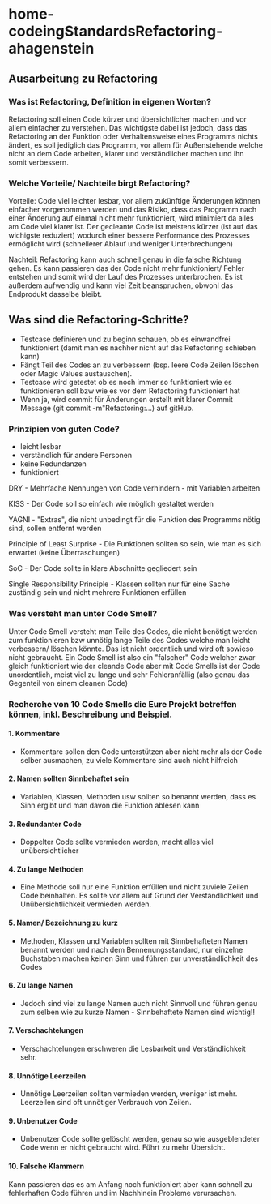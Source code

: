 # home-codeingStandardsRefactoring-ahagenstein

## Ausarbeitung zu Refactoring

### Was ist Refactoring, Definition in eigenen Worten?
Refactoring soll einen Code kürzer und übersichtlicher machen und vor allem einfacher zu verstehen. Das wichtigste dabei ist jedoch, dass das Refactoring an der Funktion oder Verhaltensweise eines Programms nichts ändert, es soll jediglich das Programm, vor allem für Außenstehende welche nicht an dem Code arbeiten, klarer und verständlicher machen und ihn somit verbessern.

### Welche Vorteile/ Nachteile birgt Refactoring?
Vorteile: Code viel leichter lesbar, vor allem zukünftige Änderungen können einfacher vorgenommen werden und das Risiko, dass das Programm nach einer Änderung auf einmal nicht mehr funktioniert, wird minimiert da alles am Code viel klarer ist. Der gecleante Code ist meistens kürzer (ist auf das wichigste reduziert) wodurch einer bessere Performance des Prozesses ermöglicht wird (schnellerer Ablauf und weniger Unterbrechungen)

Nachteil: Refactoring kann auch schnell genau in die falsche Richtung gehen. Es kann passieren das der Code nicht mehr funktioniert/ Fehler entstehen und somit wird der Lauf des Prozesses unterbrochen. Es ist außerdem aufwendig und kann viel Zeit beanspruchen, obwohl das Endprodukt dasselbe bleibt.

## Was sind die Refactoring-Schritte?
- Testcase definieren und zu beginn schauen, ob es einwandfrei funktioniert (damit man es nachher nicht auf das Refactoring schieben kann)
- Fängt Teil des Codes an zu verbessern (bsp. leere Code Zeilen löschen oder Magic Values austauschen).
- Testcase wird getestet ob es noch immer so funktioniert wie es funktionieren soll bzw wie es vor dem Refactoring funktioniert hat
- Wenn ja, wird commit für Änderungen erstellt mit klarer Commit Message (git commit -m"Refactoring:...) auf gitHub.

### Prinzipien von guten Code?

- leicht lesbar
- verständlich für andere Personen
- keine Redundanzen
- funktioniert

DRY - Mehrfache Nennungen von Code verhindern - mit Variablen arbeiten

KISS - Der Code soll so einfach wie möglich gestaltet werden

YAGNI - "Extras", die nicht unbedingt für die Funktion des Programms nötig sind, sollen entfernt werden

Principle of Least Surprise - Die Funktionen sollten so sein, wie man es sich erwartet (keine Überraschungen)

SoC - Der Code sollte in klare Abschnitte gegliedert sein

Single Responsibility Principle - Klassen sollten nur für eine Sache zuständig sein und nicht mehrere Funktionen erfüllen

### Was versteht man unter Code Smell?

Unter Code Smell versteht man Teile des Codes, die nicht benötigt werden zum funktionieren bzw unnötig lange Teile des Codes welche man leicht verbessern/ löschen könnte. Das ist nicht ordentlich und wird oft sowieso nicht gebraucht. Ein Code Smell ist also ein "falscher" Code welcher zwar gleich funktioniert wie der cleande Code aber mit Code Smells ist der Code unordentlich, meist viel zu lange und sehr Fehleranfällig (also genau das Gegenteil von einem cleanen Code)

### Recherche von 10 Code Smells die Eure Projekt betreffen können, inkl. Beschreibung und Beispiel.

#### 1.  Kommentare    
- Kommentare sollen den Code unterstützen aber nicht mehr als der Code selber ausmachen, zu viele Kommentare sind auch nicht hilfreich

#### 2. Namen sollten Sinnbehaftet sein
- Variablen, Klassen, Methoden usw sollten so benannt werden, dass es Sinn ergibt und man davon die Funktion ablesen kann

#### 3. Redundanter Code
- Doppelter Code sollte vermieden werden, macht alles viel unübersichtlicher

#### 4. Zu lange Methoden
- Eine Methode soll nur eine Funktion erfüllen und nicht zuviele Zeilen Code beinhalten. Es sollte vor allem auf Grund der Verständlichkeit und Unübersichtlichkeit vermieden werden.

#### 5. Namen/ Bezeichnung zu kurz
- Methoden, Klassen und Variablen sollten mit Sinnbehafteten Namen benannt werden und nach dem Bennenungsstandard, nur einzelne Buchstaben machen keinen Sinn und führen zur unverständlichkeit des Codes

#### 6. Zu lange Namen
- Jedoch sind viel zu lange Namen auch nicht Sinnvoll und führen genau zum selben wie zu kurze Namen - Sinnbehaftete Namen sind wichtig!!

#### 7. Verschachtelungen
- Verschachtelungen erschweren die Lesbarkeit und Verständlichkeit sehr.

#### 8. Unnötige Leerzeilen
- Unnötige Leerzeilen sollten vermieden werden, weniger ist mehr. Leerzeilen sind oft unnötiger Verbrauch von Zeilen.

#### 9. Unbenutzer Code
- Unbenutzer Code sollte gelöscht werden, genau so wie ausgeblendeter Code wenn er nicht gebraucht wird. Führt zu mehr Übersicht.

#### 10. Falsche Klammern
Kann passieren das es am Anfang noch funktioniert aber kann schnell zu fehlerhaften Code führen und im Nachhinein Probleme verursachen.

 
